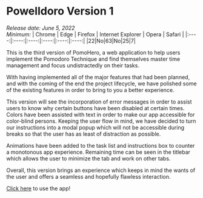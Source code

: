 # Powelldoro Version 1

*Release date: June 5, 2022*  
*Minimum:*
| Chrome | Edge | Firefox | Internet Explorer | Opera | Safari |
|:----:|:----:|:----:|:----:|:----:|:----:|
|22|No|63|No|25|7|

This is the third version of PomoHero, a web application to help users implement the Pomodoro Technique and find themselves master time management and focus undistractedly on their tasks.

With having implemented all of the major features that had been planned, and with the coming of the end the project lifecycle, we have polished some of the existing features in order to bring to you a better experience.

This version will see the incorporation of error messages in order to assist users to know why certain buttons have been disabled at certain times. Colors have been assisted with text in order to make our app accessible for color-blind persons. Keeping the user flow in mind, we have decided to turn our instructions into a modal popup which will not be accessible during breaks so that the user has as least of distraction as possible.

Animations have been added to the task list and instructions box to counter a monotonous app experience. Remaining time can be seen in the titlebar which allows the user to minimize the tab and work on other tabs.

Overall, this version brings an experience which keeps in mind the wants of the user and offers a seamless and hopefully flawless interaction.

[Click here](https://powelldoro.web.app/) to use the app!
